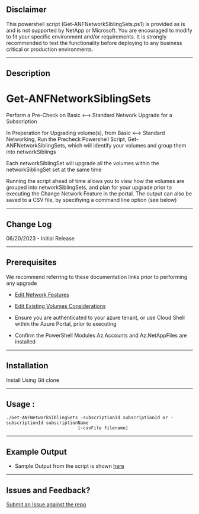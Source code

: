 ## Disclaimer

This powershell script (Get-ANFNetworkSiblingSets.ps1) is provided as is and is not supported by NetApp or Microsoft. You are encouraged to modify to fit your specific environment and/or requirements. It is strongly recommended to test the functionality before deploying to any business critical or production environments.

** **

## Description
# Get-ANFNetworkSiblingSets

Perform a Pre-Check on Basic &lt;--> Standard Network Upgrade for a Subscription

In Preperation for Upgrading volume(s), from Basic <--> Standard Networking, Run the Precheck Powershell Script, Get-ANFNetworkSiblingSets, which will identify your volumes and group them into networkSiblings

Each networkSiblingSet will upgrade all the volumes within the networkSiblingSet set at the same time

Running the script ahead of time allows you to view how the volumes are grouped into networkSiblingSets, and plan for your upgrade prior to executing the Change Network Feature in the portal.  The output can also be saved to a CSV file, by specifiying a command line option (see below)

** **
## Change Log
06/20/2023 - Initial Release

** **
## Prerequisites


We recommend referring to these documentation links prior to performing any upgrade
- [Edit Network Features](https://learn.microsoft.com/en-us/azure/azure-netapp-files/configure-network-features#edit-network-features-option-for-existing-volumes) 
- [Edit Existing Volumes Considerations](https://learn.microsoft.com/en-us/azure/azure-netapp-files/azure-netapp-files-network-topologies#constraints)

-	Ensure you are authenticated to your azure tenant, or use Cloud Shell within the Azure Portal, prior to executing
-	Confirm the PowerShell Modules Az.Accounts and Az.NetAppFiles are installed
** **    

## Installation
Install Using Git clone

** **
##		Usage : 
    ./Get-ANFNetworkSiblingSets -subscriptionId subscriptionId or -subscriptionId subscriptionName
                               [-csvFile filename]


** **
## Example Output

 - Sample Output from the script is shown [here](https://github.com/ANFTechTeam/Get-ANFNetworkSiblingSets/blob/main/Sample%20Output%20from%20Powershell%20Script.png) 

 ** **
 ## Issues and Feedback?

[ Submit an Issue against the repo ](https://github.com/ANFTechTeam/Get-ANFNetworkSiblingSets/issues)

    
